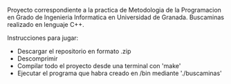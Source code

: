 Proyecto correspondiente a la practica de Metodologia de la Programacion en Grado de Ingenieria Informatica en Universidad de Granada.
Buscaminas realizado en lenguaje C++.

Instrucciones para jugar:
  - Descargar el repositorio en formato .zip
  - Descomprimir
  - Compilar todo el proyecto desde una terminal con 'make'
  - Ejecutar el programa que habra creado en /bin mediante './buscaminas'
